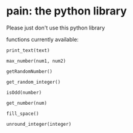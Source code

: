 # pain: the python library
Please just don't use this python library


functions currently available:

``
print_text(text)
``

``
max_number(num1, num2)
``

``
getRandomNumber()
``

``
get_random_integer()
``

``
isOdd(number)
``

``
get_number(num)
``

``
fill_space()
``

``
unround_integer(integer)
``
